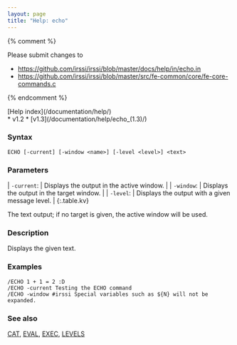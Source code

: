 ```yaml
---
layout: page
title: "Help: echo"
---
```


{% comment %}

Please submit changes to
- https://github.com/irssi/irssi/blob/master/docs/help/in/echo.in
- https://github.com/irssi/irssi/blob/master/src/fe-common/core/fe-core-commands.c


{% endcomment %}
<nav markdown="1">
[Help index](/documentation/help/)
</nav>

<div markdown="1" class="version">
* v1.2
* [v1.3](/documentation/help/echo_(1.3)/)
</div>

### Syntax ###

<div class="highlight irssisyntax"><pre style="\-\-cmdlen:4ch"><code><span class="synB">ECHO</span> <span class="syn10">[<span class="syn">-current</span>]</span> <span class="syn10">[<span class="syn">-window</span> <span class="syn09">&lt;name></span>]</span> <span class="syn10">[<span class="syn">-level</span> <span class="syn09">&lt;level></span>]</span> <span class="synB05">&lt;text></span></code></pre></div>



### Parameters ###


| `-current`: |     Displays the output in the active window. |
| `-window`: |      Displays the output in the target window. |
| `-level`: |       Displays the output with a given message level. |
{:.table.kv}

The text output; if no target is given, the active window will be used.

### Description ###

Displays the given text.

### Examples ###

    /ECHO 1 + 1 = 2 :D
    /ECHO -current Testing the ECHO command
    /ECHO -window #irssi Special variables such as ${N} will not be expanded.

### See also ###
[CAT](/documentation/help/cat/), [EVAL](/documentation/help/eval/), [EXEC](/documentation/help/exec/), [LEVELS](/documentation/help/levels/)

